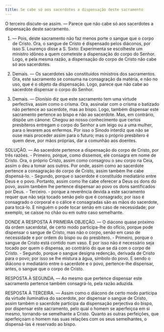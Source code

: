 ```yaml
---
title: Se cabe só aos sacerdotes a dispensação deste sacramento
---
```


O terceiro discute-se assim. — Parece que não cabe só aos sacerdotes a dispensação deste sacramento.  

1. — Pois, deste sacramento não faz menos porte o sangue que o corpo de Cristo. Ora, o sangue de Cristo é dispensado pelos diáconos, por isso S. Lourenço disse a S. Sixto: Experimenta se escolheste um ministro idôneo a quem cometeste a dispensação do corpo do Senhor. Logo, e pela mesma razão, a dispensação do corpo de Cristo não cabe só aos sacerdotes.  

2. Demais. — Os sacerdotes são constituídos ministros dos sacramentos. Ora, este sacramento se consuma na consagração da matéria, e não no uso, que é o objeto da dispensação. Logo, parece que não cabe ao sacerdote dispensar o corpo do Senhor.  

3. Demais. — Dionísio diz que este sacramento tem uma virtude perfectiva, assim como o crisma. Ora, assinalar com o crisma o batizado não pertence ao sacerdote, mas ao bispo. Logo, também dispensar este sacramento pertence ao bispo e não ao sacerdote.  Mas, em contrário, dispõe um cânone: Chegou ao nosso conhecimento que certos presbíteros entregam o corpo do Senhor a um leigo ou a uma mulher, para o levarem aos enfermos. Por isso o Sinodo interdiz que não se ouse mais proceder assim para o futuro; mas o próprio presbítero é quem deve, por mãos próprias, dar a comunhão aos doentes.  

SOLUÇÃO. — Ao sacerdote pertence a dispensação do corpo de Cristo, por três razões. - Primeiro, porque, como dissemos, ele consagra em nome de Cristo. Ora, o próprio Cristo, assim como consagrou o seu corpo na Ceia, assim o deu a tomar aos outros. Por onde, assim como ao sacerdote pertence a consagração do corpo de Cristo, assim também lhe cabe dispensá-lo. - Segundo, porque o sacerdote é constituído mediatário entre Deus e o povo. Portanto, assim como lhe cabe oferecer a Deus os dons do povo, assim também lhe pertence dispensar ao povo os dons santificados por Deus. - Terceiro. - porque a reverência devida a este sacramento requer que não seja tocado senão pelo que é consagrado; por isso é consagrado o corporal e o cálice e consagradas são as mãos do sacerdote, para tocá-lo. E ninguém o pode tocar senão em caso de necessidade; por exemplo, se caísse no chão ou em outro caso semelhante.  

DONDE A RESPOSTA À PRIMEIRA OBJEÇÃO. — O diácono quase próximo da ordem sacerdotal, de certo modo participa-lhe do ofício, porque pode dispensar o sangue de Cristo, mas não o corpo, senão em caso de necessidade e por ordem do bispo ou do presbítero. - Primeiro, porque o sangue de Cristo está contido num vaso. E por isso não é necessário seja tocado por quem o dispensa, ao contrário do que se dá com o corpo de Cristo. - Segundo, porque o sangue designa redenção, derivada de Cristo para o povo; por isso se lhe mistura a água, símbolo do povo. E sendo o diácono o mediatário entre o sacerdote e o povo, pertence-lhe dispensar, antes, o sangue que o corpo de Cristo.  

RESPOSTA À SEGUNDA. — Ao mesmo que pertence dispensar este sacramento pertence também consagrá-lo, pela razão aduzida.  

RESPOSTA À TERCEIRA. — Assim como o diácono de certo modo participa da virtude iluminativa do sacerdote, por dispensar o sangue de Cristo, assim também o sacerdote participa da dispensação perjectiva do bispo, por dispensar este sacramento, pelo qual o homem se aperfeiçoa em si mesmo, tornando-se semelhante a Cristo. Quanto as outras perfeições, que aperfeiçoam o homem nas suas relações com os seus semelhantes, o dispensá-las é reservado ao bispo.